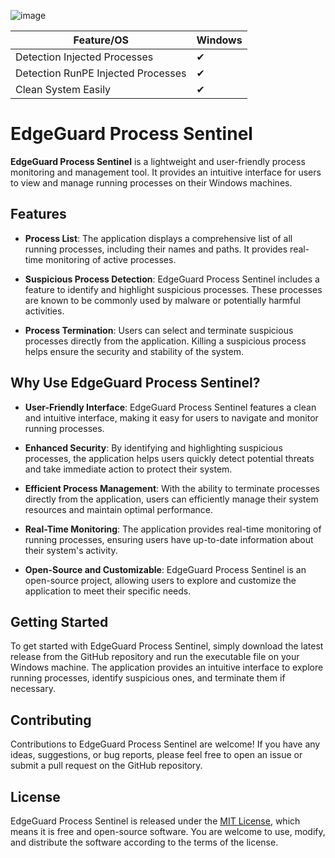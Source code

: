 
![image](https://github.com/EdgeGuardP/EdgeGuard-Process-Sentinel/assets/127977328/9005fa1b-354b-4c80-ba0e-9a1cb8b84de8)


| Feature/OS      | Windows | 
|-----------------|---------|
| Detection Injected Processes | ✔ | 
| Detection RunPE Injected Processes | ✔ | 
| Clean System Easily | ✔ | 

# EdgeGuard Process Sentinel

**EdgeGuard Process Sentinel** is a lightweight and user-friendly process monitoring and management tool. It provides an intuitive interface for users to view and manage running processes on their Windows machines.

## Features

- **Process List**: The application displays a comprehensive list of all running processes, including their names and paths. It provides real-time monitoring of active processes.

- **Suspicious Process Detection**: EdgeGuard Process Sentinel includes a feature to identify and highlight suspicious processes. These processes are known to be commonly used by malware or potentially harmful activities.

- **Process Termination**: Users can select and terminate suspicious processes directly from the application. Killing a suspicious process helps ensure the security and stability of the system.


## Why Use EdgeGuard Process Sentinel?

- **User-Friendly Interface**: EdgeGuard Process Sentinel features a clean and intuitive interface, making it easy for users to navigate and monitor running processes.

- **Enhanced Security**: By identifying and highlighting suspicious processes, the application helps users quickly detect potential threats and take immediate action to protect their system.

- **Efficient Process Management**: With the ability to terminate processes directly from the application, users can efficiently manage their system resources and maintain optimal performance.

- **Real-Time Monitoring**: The application provides real-time monitoring of running processes, ensuring users have up-to-date information about their system's activity.

- **Open-Source and Customizable**: EdgeGuard Process Sentinel is an open-source project, allowing users to explore and customize the application to meet their specific needs.

## Getting Started

To get started with EdgeGuard Process Sentinel, simply download the latest release from the GitHub repository and run the executable file on your Windows machine. The application provides an intuitive interface to explore running processes, identify suspicious ones, and terminate them if necessary.

## Contributing

Contributions to EdgeGuard Process Sentinel are welcome! If you have any ideas, suggestions, or bug reports, please feel free to open an issue or submit a pull request on the GitHub repository.

## License

EdgeGuard Process Sentinel is released under the [MIT License](LICENSE), which means it is free and open-source software. You are welcome to use, modify, and distribute the software according to the terms of the license.
